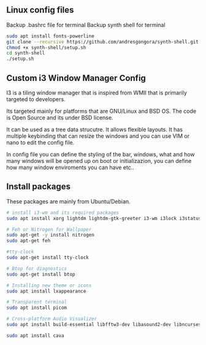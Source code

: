 ## Linux config files

Backup .bashrc file for terminal
Backup synth shell for terminal

```bash
sudo apt install fonts-powerline
git clone --recursive https://github.com/andresgongora/synth-shell.git
chmod +x synth-shell/setup.sh
cd synth-shell
./setup.sh

```

## Custom i3 Window Manager Config

I3 is a tiling window manager that is inspired from WMII that is primarily targeted to developers. 

Its targeted mainly for platforms that are GNU/Linux and BSD OS. The code is Open Source and its under BSD license.

It can be used as a tree data strucutre. It allows flexible layouts. It has multiple keybinding that can resize the windows and you can use VIM or nano to edit the config file.

In config file you can define the styling of the bar, windows, what and how many windows will be opened up on boot or initializazion, you can define how many window enviroments you can have etc..


## Install packages
These packages are mainly from Ubuntu/Debian.

```bash
# install i3-wm and its required packages
sudo apt install xorg lightdm lightdm-gtk-greeter i3-wm i3lock i3status i3blocks dmenu terminator

# Feh or Nitrogen for Wallpaper
sudo apt-get -y install nitrogen
sudo apt-get feh

#tty-clock
sudo apt-get install tty-clock

# Btop for diagnostics
sudo apt-get install btop

# Installing new theme or icons
sudo apt install lxappearance

# Transparent terminal 
sudo apt install picom

# Cross-platform Audio Visualizer
sudo apt install build-essential libfftw3-dev libasound2-dev libncursesw5-dev libpulse-dev libtool automake autoconf-archive libiniparser-dev libsdl2-2.0-0 libsdl2-dev libpipewire-0.3-dev libjack-jackd2-dev pkgconf

sudo apt install cava

```
